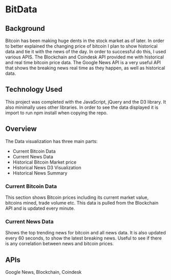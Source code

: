 # BitData

## Background
Bitcoin has been making huge dents in the stock market as of later.  In order to better explained the changing price of bitcoin I plan to show historical data and tie it with the news of the day.  In order to successful do this, I used various APIS.  The Blockchain and Coindesk API provided me with historical and real time bitcoin price data.  The Google News API is a very useful API that shows the breaking news real time as they happen, as well as historical data.


## Technology Used
This project was completed with the JavaScript, jQuery and the D3 library.  It also minimally uses other libraries. In order to see the data displayed it is import to run npm install when copying the repo.

## Overview
The Data visualization has three main parts:
* Current Bitcoin Data
* Current News Data
* Historical Bitcoin Market price
* Historical News D3 Visualization
* Historical News Summary


### Current Bitcoin Data
This section shows Bitcoin prices including its current market value, bitcoins mined, trade volume etc. This data is pulled from the Blockchain API and is updated every minute.


### Current News Data
Shows the top trending news for bitcoin and all news data.  It is also updated every 60 seconds, to show the latest breaking news.  Useful to see if there is any correlation between news and bitcoin prices.




## APIs
Google News, Blockchain, Coindesk

